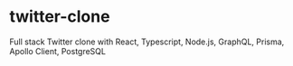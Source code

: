 # twitter-clone
Full stack Twitter clone with React, Typescript, Node.js, GraphQL, Prisma, Apollo Client, PostgreSQL

